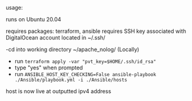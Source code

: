 usage:

runs on Ubuntu 20.04

requires packages: terraform, ansible
requires SSH key associated with DigitalOcean account located in ~/.ssh/

-cd into working directory ~/apache_nolog/ (Locally)
- run `terraform apply -var "pvt_key=$HOME/.ssh/id_rsa"`
- type "yes" when prompted
- run `ANSIBLE_HOST_KEY_CHECKING=False ansible-playbook ./Ansible/playbook.yml -i ./Ansible/hosts`


host is now live at outputted ipv4 address
